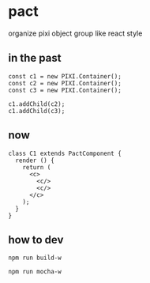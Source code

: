 # pact

organize pixi object group like react style


## in the past

```
const c1 = new PIXI.Container();
const c2 = new PIXI.Container();
const c3 = new PIXI.Container();

c1.addChild(c2);
c1.addChild(c3);
```


## now

```
class C1 extends PactComponent {
  render () {
    return (
      <c>
        <c/>
        <c/>
      </c>
    );
  }
}
```

## how to dev

```
npm run build-w

npm run mocha-w
```
